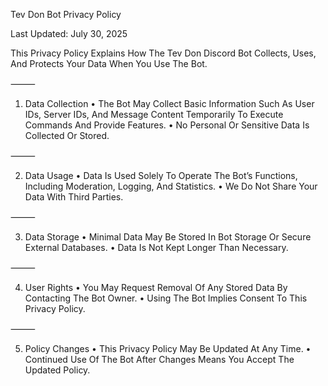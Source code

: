 Tev Don Bot Privacy Policy

Last Updated: July 30, 2025

This Privacy Policy Explains How The Tev Don Discord Bot Collects, Uses, And Protects Your Data When You Use The Bot.

⸻

1. Data Collection
	•	The Bot May Collect Basic Information Such As User IDs, Server IDs, And Message Content Temporarily To Execute Commands And Provide Features.
	•	No Personal Or Sensitive Data Is Collected Or Stored.

⸻

2. Data Usage
	•	Data Is Used Solely To Operate The Bot’s Functions, Including Moderation, Logging, And Statistics.
	•	We Do Not Share Your Data With Third Parties.

⸻

3. Data Storage
	•	Minimal Data May Be Stored In Bot Storage Or Secure External Databases.
	•	Data Is Not Kept Longer Than Necessary.

⸻

4. User Rights
	•	You May Request Removal Of Any Stored Data By Contacting The Bot Owner.
	•	Using The Bot Implies Consent To This Privacy Policy.

⸻

5. Policy Changes
	•	This Privacy Policy May Be Updated At Any Time.
	•	Continued Use Of The Bot After Changes Means You Accept The Updated Policy.
